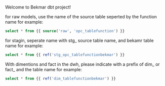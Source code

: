 Welcome to Bekmar dbt project!

for raw models, use the name of the source table seperted by the function name
for example:
```sql
select * from {{ source('raw', 'opc_tablefunction') }}
```
for stagin, seperate name with stg_ source table name, and bekamr table name 
for example:
```sql
select * from {{ ref('stg_opc_tablefunctionbekmar') }}
```

With dimentions and fact in the dwh, please indicate with a prefix of dim_ or fact_ and the table name
for example:
```sql
select * from {{ ref('dim_tablefunctionbekmar') }}
```